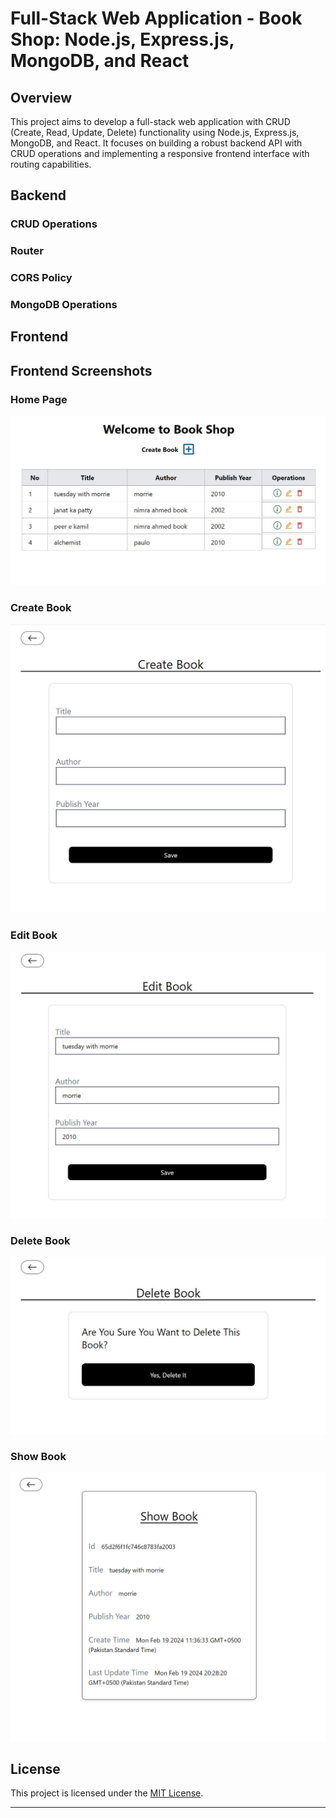 
# Full-Stack Web Application - Book Shop: Node.js, Express.js, MongoDB, and React

## Overview

This project aims to develop a full-stack web application with CRUD (Create, Read, Update, Delete) functionality using Node.js, Express.js, MongoDB, and React. It focuses on building a robust backend API with CRUD operations and implementing a responsive frontend interface with routing capabilities.

## Backend

### CRUD Operations

### Router

### CORS Policy

### MongoDB Operations

## Frontend

  ## Frontend Screenshots

### Home Page
![Home Page](frontend/home.JPG)

### Create Book
![Create Book](frontend/createBook.JPG)

### Edit Book
![Edit Book](frontend/editBook.JPG)

### Delete Book
![Delete Book](frontend/deleteBook.JPG)

### Show Book
![Show Book](frontend/showBook.JPG)


## License

This project is licensed under the [MIT License](LICENSE).

---
